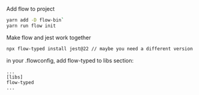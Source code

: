 Add flow to project  

```sh
yarn add -D flow-bin`
yarn run flow init
```

Make flow and jest work together  

```sh
npx flow-typed install jest@22 // maybe you need a different version
```

in your .flowconfig, add flow-typed to libs section:  

```
...
[libs]
flow-typed
...
```
